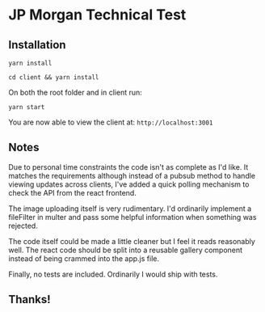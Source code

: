 # JP Morgan Technical Test

## Installation

`yarn install`

`cd client && yarn install`

On both the root folder and in client run:

`yarn start`

You are now able to view the client at: `http://localhost:3001`

## Notes

Due to personal time constraints the code isn't as complete as I'd like. It matches the requirements although instead of a pubsub method to handle viewing updates across clients, I've added a quick polling mechanism to check the API from the react frontend.

The image uploading itself is very rudimentary. I'd ordinarily implement a fileFilter in multer and pass some helpful information when something was rejected.

The code itself could be made a little cleaner but I feel it reads reasonably well. The react code should be split into a reusable gallery component instead of being crammed into the app.js file.

Finally, no tests are included. Ordinarily I would ship with tests.

## Thanks!
